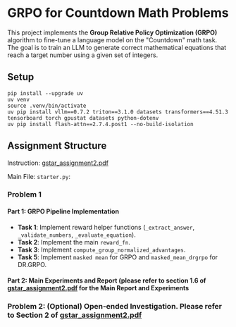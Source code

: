 # GRPO for Countdown Math Problems

This project implements the **Group Relative Policy Optimization (GRPO)** algorithm to fine-tune a language model on the "Countdown" math task. The goal is to train an LLM to generate correct mathematical equations that reach a target number using a given set of integers.

## Setup

```
pip install --upgrade uv
uv venv
source .venv/bin/activate
uv pip install vllm==0.7.2 triton==3.1.0 datasets transformers==4.51.3 tensorboard torch gpustat datasets python-dotenv
uv pip install flash-attn==2.7.4.post1 --no-build-isolation
```

## Assignment Structure

Instruction: [gstar_assignment2.pdf](./gstar_assignment2.pdf)

Main File: `starter.py`:

### Problem 1
#### Part 1: GRPO Pipeline Implementation
-   **Task 1**: Implement reward helper functions (`_extract_answer`, `_validate_numbers`, `_evaluate_equation`).
-   **Task 2**: Implement the main `reward_fn`.
-   **Task 3**: Implement `compute_group_normalized_advantages`.
-   **Task 5**: Implement `masked mean` for GRPO and `masked_mean_drgrpo` for DR.GRPO.

#### Part 2: Main Experiments and Report (please refer to section 1.6 of [gstar_assignment2.pdf](./gstar_assignment2.pdf) for the Main Report and Experiments

### Problem 2: (Optional) Open-ended Investigation. Please refer to Section 2 of [gstar_assignment2.pdf](./gstar_assignment2.pdf)
